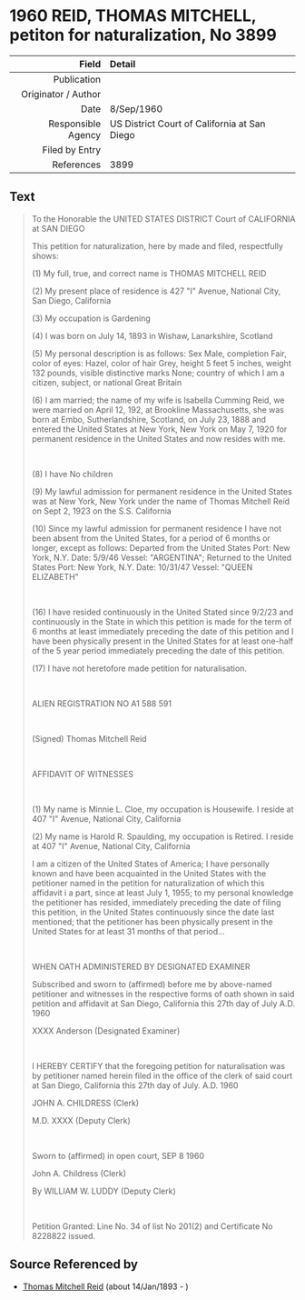 ﻿---
layout: page
permalink: /sources/s14928738
---

# 1960 REID, THOMAS MITCHELL, petiton for naturalization, No 3899

Field | Detail
---:|:---
Publication | 
Originator / Author | 
Date | 8/Sep/1960
Responsible Agency | US District Court of California at San Diego
Filed by Entry | 
References | 3899

## Text

> To the Honorable the UNITED STATES DISTRICT Court of CALIFORNIA at SAN DIEGO
>
> This petition for naturalization, here by made and filed, respectfully shows:
>
> (1) My full, true, and correct name is THOMAS MITCHELL REID
>
> (2) My present place of residence is 427 "I" Avenue, National City, San Diego, California
>
> (3) My occupation is Gardening
>
> (4) I was born on July 14, 1893 in Wishaw, Lanarkshire, Scotland
>
> (5) My personal description is as follows: Sex Male, completion Fair, color of eyes: Hazel, color of hair Grey, height 5 feet 5 inches, weight 132 pounds, visible distinctive marks None; country of which I am a citizen, subject, or national Great Britain
>
> (6) I am married; the name of my wife is Isabella Cumming Reid, we were married on April 12, 192, at Brookline Massachusetts, she was born at Embo, Sutherlandshire, Scotland, on July 23, 1888 and entered the United States at New York, New York on May 7, 1920 for permanent residence in the United States and now resides with me.
>
> <br/>
>
> (8) I have No children
>
> (9) My lawful admission for permanent residence in the United States was at New York, New York under the name of Thomas Mitchell Reid on Sept 2, 1923 on the S.S. California
>
> (10) Since my lawful admission for permanent residence I have not been absent from the United States, for a period of 6 months or longer, except as follows: Departed from the United States Port: New York, N.Y. Date: 5/9/46 Vessel: "ARGENTINA"; Returned to the United States Port: New York, N.Y. Date: 10/31/47 Vessel: "QUEEN ELIZABETH"
>
> <br/>
>
> (16) I have resided continuously in the United Stated since 9/2/23 and continuously in the State in which this petition is made for the term of 6 months at least immediately preceding the date of this petition and I have been physically present in the United States for at least one-half of the 5 year period immediately preceding the date of this petition.
>
> (17) I have not heretofore made petition for naturalisation.
>
> <br/>
>
> ALIEN REGISTRATION NO A1 588 591
>
> <br/>
>
> (Signed) Thomas Mitchell Reid
>
> <br/>
>
> AFFIDAVIT OF WITNESSES
>
> <br/>
>
> (1) My name is Minnie L. Cloe, my occupation is Housewife. I reside at 407 "I" Avenue, National City, California
>
> (2) My name is Harold R. Spaulding, my occupation is Retired. I reside at 407 "I" Avenue, National City, California
>
> I am a citizen of the United States of America; I have personally known and have been acquainted in the United States with the petitioner named in the petition for naturalization of which this affidavit i a part, since at least July 1, 1955; to my personal knowledge the petitioner has resided, immediately preceding the date of filing this petition, in the United States continuously since the date last mentioned; that the petitioner has been physically present in the United States for at least 31 months of that period...
>
> <br/>
>
> WHEN OATH ADMINISTERED BY DESIGNATED EXAMINER
>
> Subscribed and sworn to (affirmed) before me by above-named petitioner and witnesses in the respective forms of oath shown in said petition and affidavit at San Diego, California this 27th day of July A.D. 1960
>
> XXXX Anderson (Designated Examiner)
>
> <br/>
>
> I HEREBY CERTIFY that the foregoing petition for naturalisation was by petitioner named herein filed in the office of the clerk of said court at San Diego, California this 27th day of July. A.D. 1960
>
> JOHN A. CHILDRESS (Clerk)
>
> M.D. XXXX (Deputy Clerk)
>
> <br/>
>
> Sworn to (affirmed) in open court, SEP 8 1960
>
> John A. Childress (Clerk)
>
> By WILLIAM W. LUDDY (Deputy Clerk)
>
> <br/>
>
> Petition Granted: Line No. 34 of list No 201(2) and Certificate No 8228822 issued.
>

## Source Referenced by

* [Thomas Mitchell Reid](../people/@i2617088@-thomas-mitchell-reid-b1893-1-14-d.md) (about 14/Jan/1893 - )
